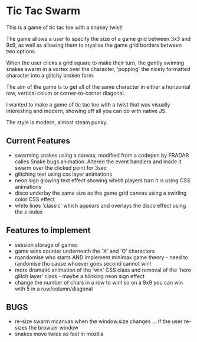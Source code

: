 # Tic Tac Swarm

This is a game of tic tac toe with a snakey twist! 

The game allows a user to specify the size of a game grid between 3x3 and 9x9, as well as allowing them to styalise the game grid borders between two options.

When the user clicks a grid square to make their turn, the gently swiming snakes swarm in a vortex over the character, 'popping' the nicely formatted character into a glitchy broken form.

The aim of the game is to get all of the same character in either a horizontal row, vertical colum or corner-to-corner diagonal.

I wanted to make a game of tic tac toe with a twist that was visually interesting and modern, showing off all you can do with native JS.

The style is modern, almost steam punky.

## Current Features

- swarming snakes using a canvas, modified from a codepen by FRADAR calles Snake bugs animation.  Altered the event handlers and made it swarm over the clicked point for 3sec
- glitching text using css layer animations
- neon sign glowing text effect showing which players turn it is using CSS animations
- disco underlay the same size as the game grid canvas using a swirling color CSS effect
- white lines 'classic' which appears and overlays the disco effect using the z-index

## Features to implement

- session storage of games
- game wins counter underneath the 'X' and 'O' characters
- rqandomise who starts AND implement minimax game theory - need to randomise tho cause whoever goes second cannot win!
- more dramatic animation of the 'win' CSS class and removal of the 'hero glitch layer' class - maybe a blinking neon sign effect
- change the number of chars in a row to win! so on a 9x9 you can win with 5 in a row/column/diagonal

## BUGS

- re-size swarm mcanvas when the window.size changes ... if the user re-sizes the browser window
- snakes move twice as fast in mozilla
